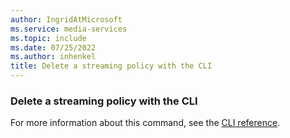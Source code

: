 ```yaml
---
author: IngridAtMicrosoft
ms.service: media-services
ms.topic: include
ms.date: 07/25/2022
ms.author: inhenkel
title: Delete a streaming policy with the CLI
---
```


### Delete a streaming policy with the CLI

For more information about this command, see the [CLI reference](/cli/azure/ams/streaming-policy?view=azure-cli-latest&preserve-view=true#az-ams-streaming-policy-delete).
